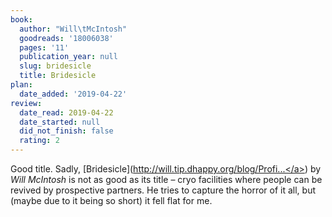 ```yaml
---
book:
  author: "Will\tMcIntosh"
  goodreads: '18006038'
  pages: '11'
  publication_year: null
  slug: bridesicle
  title: Bridesicle
plan:
  date_added: '2019-04-22'
review:
  date_read: 2019-04-22
  date_started: null
  did_not_finish: false
  rating: 2
---
```


Good title. Sadly, [Bridesicle](<a target="_blank" href="http://will.tip.dhappy.org/blog/Profit-Donation%20Funding/.../book/by/Will%20McIntosh/Bridesicle/Will%20McIntosh%20-%20Bridesicle.html" rel="nofollow">http://will.tip.dhappy.org/blog/Profi...</a>) by *Will McIntosh* is not as good as its title – cryo facilities where people can be revived by prospective partners. He tries to capture the horror of it all, but (maybe due to it being so short) it fell flat for me.
